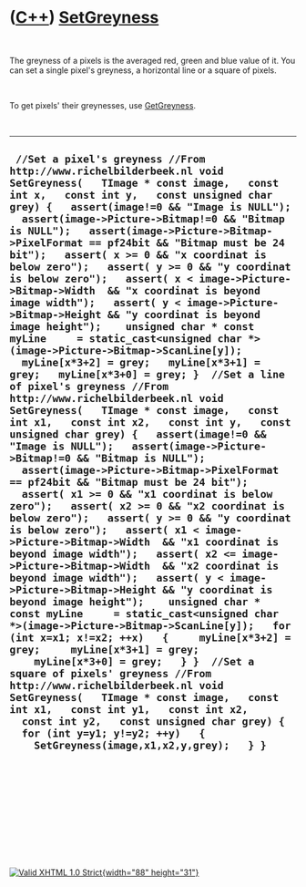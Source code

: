 



 

 

 

 

 

([C++](Cpp.htm)) [SetGreyness](CppSetGreyness.htm)
==================================================

 

The greyness of a pixels is the averaged red, green and blue value of
it. You can set a single pixel's greyness, a horizontal line or a square
of pixels.

 

To get pixels' their greynesses, use [GetGreyness](CppGetGreyness.htm).

 

  -------------------------------------------------------------------------------------------------------------------------------------------------------------------------------------------------------------------------------------------------------------------------------------------------------------------------------------------------------------------------------------------------------------------------------------------------------------------------------------------------------------------------------------------------------------------------------------------------------------------------------------------------------------------------------------------------------------------------------------------------------------------------------------------------------------------------------------------------------------------------------------------------------------------------------------------------------------------------------------------------------------------------------------------------------------------------------------------------------------------------------------------------------------------------------------------------------------------------------------------------------------------------------------------------------------------------------------------------------------------------------------------------------------------------------------------------------------------------------------------------------------------------------------------------------------------------------------------------------------------------------------------------------------------------------------------------------------------------------------------------------------------------------------------------------------------------------------------------------------------------------------------------------------------------------------------------------------------------------------------------------------------------------------------------------------------------------------------------------------------------------------------------------------------------------------
  ` //Set a pixel's greyness //From http://www.richelbilderbeek.nl void SetGreyness(   TImage * const image,   const int x,   const int y,   const unsigned char grey) {   assert(image!=0 && "Image is NULL");   assert(image->Picture->Bitmap!=0 && "Bitmap is NULL");   assert(image->Picture->Bitmap->PixelFormat == pf24bit && "Bitmap must be 24 bit");   assert( x >= 0 && "x coordinat is below zero");   assert( y >= 0 && "y coordinat is below zero");   assert( x < image->Picture->Bitmap->Width  && "x coordinat is beyond image width");   assert( y < image->Picture->Bitmap->Height && "y coordinat is beyond image height");    unsigned char * const myLine     = static_cast<unsigned char *>(image->Picture->Bitmap->ScanLine[y]);    myLine[x*3+2] = grey;   myLine[x*3+1] = grey;   myLine[x*3+0] = grey; }  //Set a line of pixel's greyness //From http://www.richelbilderbeek.nl void SetGreyness(   TImage * const image,   const int x1,   const int x2,   const int y,   const unsigned char grey) {   assert(image!=0 && "Image is NULL");   assert(image->Picture->Bitmap!=0 && "Bitmap is NULL");   assert(image->Picture->Bitmap->PixelFormat == pf24bit && "Bitmap must be 24 bit");   assert( x1 >= 0 && "x1 coordinat is below zero");   assert( x2 >= 0 && "x2 coordinat is below zero");   assert( y >= 0 && "y coordinat is below zero");   assert( x1 < image->Picture->Bitmap->Width  && "x1 coordinat is beyond image width");   assert( x2 <= image->Picture->Bitmap->Width  && "x2 coordinat is beyond image width");   assert( y < image->Picture->Bitmap->Height && "y coordinat is beyond image height");    unsigned char * const myLine     = static_cast<unsigned char *>(image->Picture->Bitmap->ScanLine[y]);   for (int x=x1; x!=x2; ++x)   {     myLine[x*3+2] = grey;     myLine[x*3+1] = grey;     myLine[x*3+0] = grey;   } }  //Set a square of pixels' greyness //From http://www.richelbilderbeek.nl void SetGreyness(   TImage * const image,   const int x1,   const int y1,   const int x2,   const int y2,   const unsigned char grey) {   for (int y=y1; y!=y2; ++y)   {     SetGreyness(image,x1,x2,y,grey);   } }`
  -------------------------------------------------------------------------------------------------------------------------------------------------------------------------------------------------------------------------------------------------------------------------------------------------------------------------------------------------------------------------------------------------------------------------------------------------------------------------------------------------------------------------------------------------------------------------------------------------------------------------------------------------------------------------------------------------------------------------------------------------------------------------------------------------------------------------------------------------------------------------------------------------------------------------------------------------------------------------------------------------------------------------------------------------------------------------------------------------------------------------------------------------------------------------------------------------------------------------------------------------------------------------------------------------------------------------------------------------------------------------------------------------------------------------------------------------------------------------------------------------------------------------------------------------------------------------------------------------------------------------------------------------------------------------------------------------------------------------------------------------------------------------------------------------------------------------------------------------------------------------------------------------------------------------------------------------------------------------------------------------------------------------------------------------------------------------------------------------------------------------------------------------------------------------------------

 

 

 

 

 





 

[![Valid XHTML 1.0 Strict](valid-xhtml10.png){width="88"
height="31"}](http://validator.w3.org/check?uri=referer)
